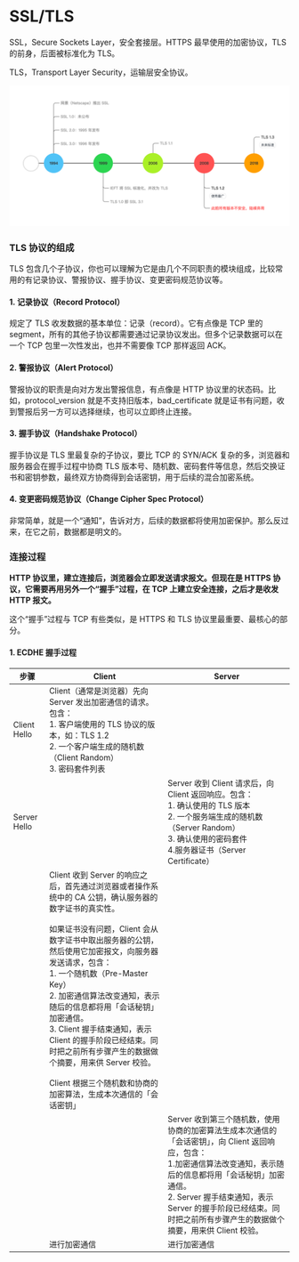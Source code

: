 # SSL/TLS

SSL，Secure Sockets Layer，安全套接层。HTTPS 最早使用的加密协议，TLS 的前身，后面被标准化为 TLS。

TLS，Transport Layer Security，运输层安全协议。

![](/assets/img/应用层/HTTP/SSL(TLS)时间轴.png)


### TLS 协议的组成
TLS 包含几个子协议，你也可以理解为它是由几个不同职责的模块组成，比较常用的有记录协议、警报协议、握手协议、变更密码规范协议等。

#### 1. 记录协议（Record Protocol）
规定了 TLS 收发数据的基本单位：记录（record）。它有点像是 TCP 里的 segment，所有的其他子协议都需要通过记录协议发出。但多个记录数据可以在一个 TCP 包里一次性发出，也并不需要像 TCP 那样返回 ACK。

#### 2. 警报协议（Alert Protocol）
警报协议的职责是向对方发出警报信息，有点像是 HTTP 协议里的状态码。比如，protocol_version 就是不支持旧版本，bad_certificate 就是证书有问题，收到警报后另一方可以选择继续，也可以立即终止连接。

#### 3. 握手协议（Handshake Protocol）
握手协议是 TLS 里最复杂的子协议，要比 TCP 的 SYN/ACK 复杂的多，浏览器和服务器会在握手过程中协商 TLS 版本号、随机数、密码套件等信息，然后交换证书和密钥参数，最终双方协商得到会话密钥，用于后续的混合加密系统。

#### 4. 变更密码规范协议（Change Cipher Spec Protocol）
非常简单，就是一个“通知”，告诉对方，后续的数据都将使用加密保护。那么反过来，在它之前，数据都是明文的。


### 连接过程

**HTTP 协议里，建立连接后，浏览器会立即发送请求报文。但现在是 HTTPS 协议，它需要再用另外一个“握手”过程，在 TCP 上建立安全连接，之后才是收发 HTTP 报文。**

这个“握手”过程与 TCP 有些类似，是 HTTPS 和 TLS 协议里最重要、最核心的部分。

#### 1. ECDHE 握手过程

| 步骤 | Client | Server |
| --- | --- | --- |
| Client Hello | Client（通常是浏览器）先向 Server 发出加密通信的请求。包含：<br />1. 客户端使用的 TLS 协议的版本，如：TLS 1.2<br />2. 一个客户端生成的随机数（Client Random）<br />3. 密码套件列表 |  |
| Server Hello |  | Server 收到 Client 请求后，向 Client 返回响应。包含：<br />1. 确认使用的 TLS 版本<br />2. 一个服务端生成的随机数（Server Random）<br />3. 确认使用的密码套件<br />4.服务器证书（Server Certificate） |
|  | Client 收到 Server 的响应之后，首先通过浏览器或者操作系统中的 CA 公钥，确认服务器的数字证书的真实性。<br /><br />如果证书没有问题，Client 会从数字证书中取出服务器的公钥，然后使用它加密报文，向服务器发送请求，包含：<br />1. 一个随机数（Pre-Master Key） <br />2. 加密通信算法改变通知，表示随后的信息都将用「会话秘钥」加密通信。<br />3. Client 握手结束通知，表示 Client 的握手阶段已经结束。同时把之前所有步骤产生的数据做个摘要，用来供 Server 校验。<br /><br />Client 根据三个随机数和协商的加密算法，生成本次通信的「会话密钥」 |  |
|  |  | Server 收到第三个随机数，使用协商的加密算法生成本次通信的「会话密钥」，向 Client 返回响应，包含：<br />1.加密通信算法改变通知，表示随后的信息都将用「会话秘钥」加密通信。<br />2. Server 握手结束通知，表示 Server 的握手阶段已经结束。同时把之前所有步骤产生的数据做个摘要，用来供 Client 校验。  |
|  | 进行加密通信 | 进行加密通信 |

